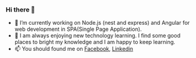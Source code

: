 ### Hi there 👋

- 🔭 I’m currently working on Node.js (nest and express) and Angular for web development in SPA(Single Page Application).
- 🌱 I am always enjoying new technology learning. I find some good places to bright my knowledge and I am happy to keep learning.
- 📫 You should found me on [Facebook](https://www.facebook.com/samiulislamw.w.w/), [Linkedin](https://www.linkedin.com/in/samiul-islam-8775b615b/) 
<!-- - and my personal [protfolio](https://samiul-protfolio.herokuapp.com/) site. -->

<!--
**samiulislamakash/samiulislamakash** is a ✨ _special_ ✨ repository because its `README.md` (this file) appears on your GitHub profile.

Here are some ideas to get you started:

- 🔭 I’m currently working on ...
- 🌱 I’m currently learning ...
- 👯 I’m looking to collaborate on ...
- 🤔 I’m looking for help with ...
- 💬 Ask me about ...
- 📫 How to reach me: ...
- 😄 Pronouns: ...
- ⚡ Fun fact: ...
-->
